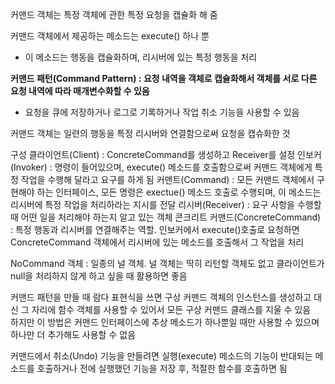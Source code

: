 커맨드 객체는 특정 객체에 관한 특정 요청을 캡슐화 해 줌

커맨드 객체에서 제공하는 메소드는 execute() 하나 뿐
- 이 메소드는 행동을 캡슐화하며, 리시버에 있는 특정 행동을 처리

**커맨드 패턴(Command Pattern) : 요청 내역을 객체로 캡슐화해서 객체를 서로 다른 요청 내역에 따라 매개변수화할 수 있음**
- 요청을 큐에 저장하거나 로그로 기록하거나 작업 취소 기능을 사용할 수 있음 

커맨드 객체는 일련의 행동을 특정 리시버와 연결함으로써 요청을 캡슈화한 것

구성
클라이언트(Client) : ConcreteCommand를 생성하고 Receiver를 설정
인보커(Invoker) : 명령이 들어있으며, execute() 메소드를 호출함으로써 커맨드 객체에게 특정 작업을 수행해 달라고 요구를 하게 됨
커맨트(Command) : 모든 커맨드 객체에서 구현해야 하는 인터페이스, 모든 명령은 exectue() 메소드 호출로 수행되며, 이 메소드는 리시버에 특정 작업을 처리하라는 지시를 전달
리시버(Receiver) : 요구 사항을 수행할 때 어떤 일을 처리해야 하는지 알고 있는 객체
콘크리트 커맨드(ConcreteCommand) : 특정 행동과 리시버를 연결해주는 역할. 인보커에서 execute()호출로 요청하면 ConcreteCommand 객체에서 리시버에 있는 메소드를 호출해서 그 작업을 처리

NoCommand 객체 : 일종의 널 객체. 널 객체는 딱히 리턴할 객체도 없고 클라이언트가 null을 처리하지 않게 하고 싶을 때 활용하면 좋음

커맨드 패턴을 만들 때 람다 표현식을 쓰면 구상 커맨드 객체의 인스턴스를 생성하고 대신 그 자리에 함수 객체를 사용할 수 있어서 모든 구상 커맨드 클래스를 지울 수 있음  
하지만 이 방법은 커맨드 인터페이스에 추상 메소드가 하나뿐일 때만 사용할 수 있으며 하나만 더 추가해도 사용할 수 없음

커맨드에서 취소(Undo) 기능을 만들려면 실행(execute) 메소드의 기능이 반대되는 메소드를 호출하거나 전에 실행했던 기능을 저장 후, 적절한 함수를 호출하면 됨
